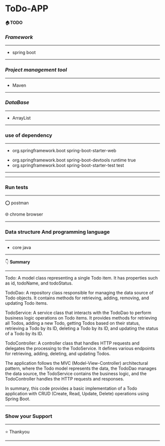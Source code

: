 # ToDo-APP

:house:**TODO**

### ***Framework***
---------
- spring boot

-------------

### ***Project management tool***
-------
- Maven


-----------------
### ***DataBase***
****************
- ArrayList
****************

### **use of dependency**
-----
-
     <groupId>org.springframework.boot</groupId>
     <artifactId>spring-boot-starter-web</artifactId>
     </dependency>

- <dependency>
       <groupId>org.springframework.boot</groupId>
       <artifactId>spring-boot-devtools</artifactId>
	<scope>runtime</scope>
	<optional>true</optional>
	</dependency>

- <dependency>
     <groupId>org.springframework.boot</groupId>
     <artifactId>spring-boot-starter-test</artifactId>
     <scope>test</scope>
     </dependency>






--------


-------------


### **Run tests**

------

⭕ postman 

:globe_with_meridians: chrome browser

********

### **Data structure And programming language**

-----

 - core java
 
 --------

  :point_down: **Summary**
*****
Todo: A model class representing a single Todo item. It has properties such as id, todoName, and todoStatus.

TodoDao: A repository class responsible for managing the data source of Todo objects. It contains methods for retrieving, adding, removing, and updating Todo items.

TodoService: A service class that interacts with the TodoDao to perform business logic operations on Todo items. It provides methods for retrieving all Todos, adding a new Todo, getting Todos based on their status, retrieving a Todo by its ID, deleting a Todo by its ID, and updating the status of a Todo by its ID.

TodoController: A controller class that handles HTTP requests and delegates the processing to the TodoService. It defines various endpoints for retrieving, adding, deleting, and updating Todos.

The application follows the MVC (Model-View-Controller) architectural pattern, where the Todo model represents the data, the TodoDao manages the data source, the TodoService contains the business logic, and the TodoController handles the HTTP requests and responses.

In summary, this code provides a basic implementation of a Todo application with CRUD (Create, Read, Update, Delete) operations using Spring Boot.
*****

### **Show your Support** 
****
:star: Thankyou 

****
